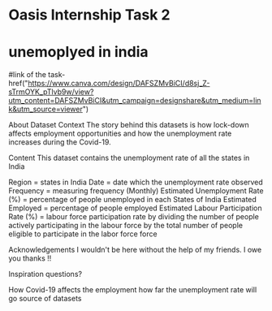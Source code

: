 # Oasis Internship Task 2
# unemoplyed in india 
 #link of the task-href("https://www.canva.com/design/DAFSZMvBiCI/d8sj_Z-sTrmOYK_pTlvb9w/view?utm_content=DAFSZMvBiCI&utm_campaign=designshare&utm_medium=link&utm_source=viewer")
 
 About Dataset
Context
The story behind this datasets is how lock-down affects employment opportunities and how the unemployment rate increases during the Covid-19.

Content
This dataset contains the unemployment rate of all the states in India

Region = states in India
Date = date which the unemployment rate observed
Frequency = measuring frequency (Monthly)
Estimated Unemployment Rate (%) = percentage of people unemployed in each States of India
Estimated Employed = percentage of people employed
Estimated Labour Participation Rate (%) = labour force participation rate by dividing the number of people actively participating in the labour force by the
total number of people eligible to participate in the labor force
force

Acknowledgements
I wouldn't be here without the help of my friends. I owe you thanks !!

Inspiration
questions?

How Covid-19 affects the employment
how far the unemployment rate will go
source of datasets
